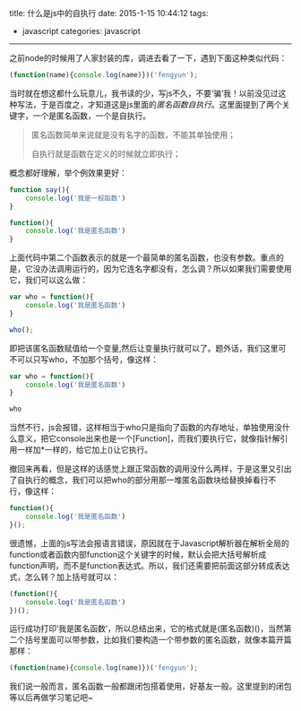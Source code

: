 title: 什么是js中的自执行
date: 2015-1-15 10:44:12
tags:
- javascript 
categories: javascript
---
之前node的时候用了人家封装的库，调进去看了一下，遇到下面这种类似代码：

```javascript
(function(name){console.log(name)})('fengyun');
```

当时就在想这都什么玩意儿，我书读的少，写js不久，不要‘骗’我！以前没见过这种写法，于是百度之，才知道这是js里面的*匿名函数自执行*。这里面提到了两个关键字，一个是匿名函数，一个是自执行。

>匿名函数简单来说就是没有名字的函数，不能其单独使用；
>
>自执行就是函数在定义的时候就立即执行；
	
概念都好理解，举个例效果更好：

```javascript
function say(){
	console.log('我是一般函数')
}

function(){
	console.log('我是匿名函数')
}
```

上面代码中第二个函数表示的就是一个最简单的匿名函数，也没有参数。重点的是，它没办法调用运行的，因为它连名字都没有，怎么调？所以如果我们需要使用它，我们可以这么做：<!-- more -->

```javascript
var who = function(){
	console.log('我是匿名函数')
}

who();
```

即把该匿名函数赋值给一个变量,然后让变量执行就可以了。题外话，我们这里可不可以只写who，不加那个括号，像这样：

```javascript
var who = function(){
	console.log('我是匿名函数')
}

who
```

当然不行，js会报错，这样相当于who只是指向了函数的内存地址，单独使用没什么意义，把它console出来也是一个[Function]，而我们要执行它，就像指针解引用一样加*一样的，给它加上()让它执行。

撤回来再看，但是这样的话感觉上跟正常函数的调用没什么两样，于是这里又引出了自执行的概念，我们可以把who的部分用那一堆匿名函数块给替换掉看行不行，像这样：

```javascript
function(){
	console.log('我是匿名函数')
}();
```

很遗憾，上面的js写法会报语言错误，原因就在于Javascript解析器在解析全局的function或者函数内部function这个关键字的时候，默认会把大括号解析成function声明，而不是function表达式。所以，我们还需要把前面这部分转成表达式，怎么转？加上括号就可以：

```javascript
(function(){
	console.log('我是匿名函数')
})();
```
运行成功打印‘我是匿名函数’，所以总结出来，它的格式就是(匿名函数)()，当然第二个括号里面可以带参数，比如我们要构造一个带参数的匿名函数，就像本篇开篇那样：

```javascript
(function(name){console.log(name)})('fengyun');
```

我们说一般而言，匿名函数一般都跟闭包搭着使用，好基友一般。这里提到的闭包等以后再做学习笔记吧~

